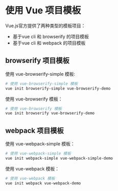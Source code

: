 使用 Vue 项目模板
===

Vue.js官方提供了两种类型的模板项目：

* 基于vue cli 和 browserify 的项目模板
* 基于vue cli 和 webpack 的项目模板

## browserify 项目模板

使用 vue-browserify-simple 模板:

```bash
# 使用 vue-browserify-simple 模板
vue init browserify-simple vue-browserify-demo
```

使用 vue-browserify 模板：

```bash
# 使用 vue-browserify 模板
vue init browserify vue-browserify-demo
```

## webpack 项目模板

使用 vue-webpack-simple 模板：

```bash
# 使用 vue-webpack-simple 模板
vue init webpack-simple vue-webpack-simple-demo
```

使用 vue-webpack 模板：

```bash
# 使用 vue-webpack 模板
vue init webpack vue-webpack-demo
```
